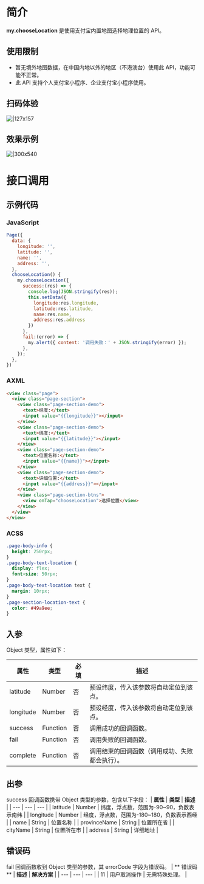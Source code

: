 # 简介

**my.chooseLocation** 是使用支付宝内置地图选择地理位置的 API。

## 使用限制

- 暂无境外地图数据，在中国内地以外的地区（不港澳台）使用此 API，功能可能不正常。
- 此 API 支持个人支付宝小程序、企业支付宝小程序使用。

## 扫码体验

![|127x157](https://gw.alipayobjects.com/zos/skylark-tools/public/files/fbe458f7103f4acf4ca46843964175e5.png#align=left&display=inline&height=157&margin=%5Bobject%20Object%5D&originHeight=157&originWidth=127&status=done&style=stroke&width=127)

## 效果示例

![|300x540](https://gw.alipayobjects.com/zos/skylark-tools/public/files/746fa254e55ffbf7f45a0efb0e0df1e6.gif#align=left&display=inline&height=540&margin=%5Bobject%20Object%5D&originHeight=540&originWidth=300&status=done&style=stroke&width=300)

# 接口调用

## 示例代码

### JavaScript
```javascript
Page({
  data: {
    longitude: '',
    latitude: '',
    name: '',
    address: '',
  },
  chooseLocation() {
    my.chooseLocation({
      success:(res) => {
        console.log(JSON.stringify(res));
        this.setData({
          longitude:res.longitude,
          latitude:res.latitude,
          name:res.name,
          address:res.address
        })
      },
      fail:(error) => {
        my.alert({ content: '调用失败：' + JSON.stringify(error) });
      },
    });
  },
})
```


### AXML
```html
<view class="page">
  <view class="page-section">
    <view class="page-section-demo">
      <text>经度:</text>
      <input value="{{longitude}}"></input>
    </view>
    <view class="page-section-demo">
      <text>纬度:</text>
      <input value="{{latitude}}"></input>
    </view>
    <view class="page-section-demo">
      <text>位置名称:</text>
      <input value="{{name}}"></input>
    </view>
    <view class="page-section-demo">
      <text>详细位置:</text>
      <input value="{{address}}"></input>
    </view>
    <view class="page-section-btns">
      <view onTap="chooseLocation">选择位置</view>
    </view>
  </view>
</view>
```

### ACSS
```css
.page-body-info {
  height: 250rpx;
}
.page-body-text-location {
  display: flex;
  font-size: 50rpx;
}
.page-body-text-location text {
  margin: 10rpx;
}
.page-section-location-text {
  color: #49a9ee;
}
```

## 入参

Object 类型，属性如下：

| **属性** | **类型** | **必填** | **描述** |
| --- | --- | --- | --- |
| latitude | Number | 否 | 预设纬度，传入该参数将自动定位到该点。 |
| longitude | Number | 否 | 预设经度，传入该参数将自动定位到该点。 |
| success | Function | 否 | 调用成功的回调函数。 |
| fail | Function | 否 | 调用失败的回调函数。 |
| complete | Function | 否 | 调用结束的回调函数（调用成功、失败都会执行）。 |

## 出参
success 回调函数携带 Object 类型的参数，包含以下字段：
| **属性** | **类型** | **描述** |
| --- | --- | --- |
| latitude | Number | 纬度，浮点数，范围为-90~90，负数表示南纬 |
| longitude | Number | 经度，浮点数，范围为-180~180，负数表示西经 |
| name | String | 位置名称 |
| provinceName | String | 位置所在省 |
| cityName | String | 位置所在市 |
| address | String | 详细地址 |


## 错误码
fail 回调函数收到 Object 类型的参数，其 errorCode 字段为错误码。
| ** 错误码 ** | **描述** | **解决方案** |
| --- | --- | --- |
| 11 | 用户取消操作 | 无需特殊处理。 |
